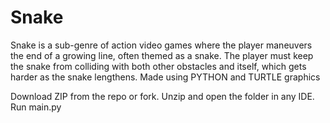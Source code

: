 # Snake
Snake is a sub-genre of action video games where the player maneuvers the end of a growing line, often themed as a snake. The player must keep the snake from colliding with both other obstacles and itself, which gets harder as the snake lengthens. Made using PYTHON and TURTLE graphics

Download ZIP from the repo or fork.
Unzip and open the folder in any IDE.
Run main.py
